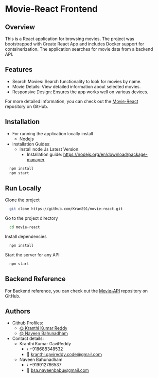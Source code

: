 
# Movie-React Frontend

## Overview

This is a React application for browsing movies. The project was bootstrapped with Create React App and includes Docker support for containerization. The application searches for movie data from a backend API.

## Features
- Search Movies: Search functionality to look for movies by name.
- Movie Details: View detailed information about selected movies.
- Responsive Design: Ensures the app works well on various devices.

For more detailed information, you can check out the [Movie-React](https://github.com/Kran891/movie-react.git) repository on GitHub.


## Installation

- For running the application locally install
   - Nodejs
- Installation Guides:
   - Install node Js Latest Version.
      - Installation guide:
          https://nodejs.org/en/download/package-manager
   
```bash
  npm install 
  npm start
```
    
## Run Locally

Clone the project

```bash
  git clone https://github.com/Kran891/movie-react.git
```

Go to the project directory

```bash
  cd movie-react
```

Install dependencies

```bash
  npm install
```

Start the server for any API 

```bash
  npm start
```

## Backend Reference

For Backend reference, you can check out the [Movie-API](https://github.com/Kran891/Movie-API.git) repository on GitHub.

## Authors

- Github Profiles:
   - [@ Kranthi Kumar Reddy](https://www.github.com/kran891)
   - [@ Naveen Bahunadham](https://www.github.com/naveenbabu4)
- Contact details:
   - Kranthi Kumar GaviReddy
     - 📞 +918688348532
     - 📧 kranthi.gavireddy.code@gmail.com
   - Naveen Bahunadham
     - 📞 +919912786537
     - 📧 bsa.naveenbabu@gmail.com
